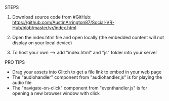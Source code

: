 STEPS 
1. Download source code from #GitHub:
https://github.com/AustinArrington87/Social-VR-Hub/blob/master/vr/index.html

2. Open the index.html file and open locally (the embedded content will not display on your local device) 

3. To host your own --> add "index.html" and "js" folder into your server

PRO TIPS
-  Drag your assets into Glitch to get a file link to embed in your web page
- The "audiohandler" component from "audiohandler.js" is for playing the audio file 
- The "navigate-on-click" component from "eventhandler.js" is for opening a new browser window with click  